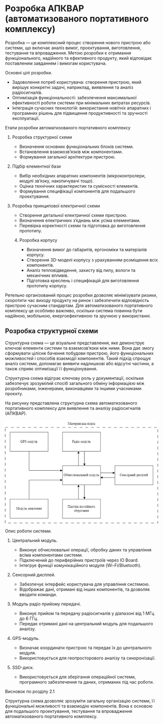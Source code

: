 # Розробка АПКВАР (автоматизованого портативного комплексу)

Розробка — це комплексний процес створення нового пристрою або системи, що включає аналіз вимог, проєктування, виготовлення, тестування та впровадження. Метою розробки є отримання функціонального, надійного та ефективного продукту, який відповідає поставленим завданням і вимогам користувача.

Основні цілі розробки.

* Задоволення потреб користувача: створення пристрою, який вирішує конкретні задачі, наприклад, виявлення та аналіз радіосигналів.
* Оптимізація функціональності: забезпечення максимальної ефективності роботи системи при мінімальних витратах ресурсів.
* Інтеграція сучасних технологій: використання новітніх апаратних і програмних рішень для підвищення продуктивності та зручності експлуатації.

Етапи розробки автоматизованого портативного комплексу

1. Розробка структурної схеми

    * Визначення основних функціональних блоків системи.
    * Встановлення взаємозв’язків між компонентами.
    * Формування загальної архітектури пристрою.

2. Підбір елементної бази

    * Вибір необхідних апаратних компонентів (мікроконтролери, модулі зв’язку, накопичувачі тощо).
    * Оцінка технічних характеристик та сумісності елементів.
    * Формування специфікації компонентів для подальшого проєктування.

3. Розробка принципової електричної схеми

    * Створення детальної електричної схеми пристрою.
    * Визначення електричних з’єднань між усіма елементами.
    * Перевірка коректності схеми та підготовка до виготовлення прототипу.

    4. Розробка корпусу

        * Визначення вимог до габаритів, ергономіки та матеріалів корпусу.
        * Створення 3D-моделі корпусу з урахуванням розміщення всіх компонентів.
        * Аналіз тепловідведення, захисту від пилу, вологи та механічних впливів.
        * Підготовка креслень і специфікацій для виготовлення прототипу корпусу.

Ретельно організований процес розробки дозволяє мінімізувати ризики, скоротити час виходу продукту на ринок і забезпечити відповідність пристрою сучасним стандартам. Для автоматизованого портативного комплексу це особливо важливо, оскільки система повинна бути надійною, мобільною, енергоефективною та зручною у використанні.

## Розробка структурної схеми

Структурна схема — це візуальне представлення, яке демонструє ключові елементи системи та взаємозв’язки між ними. Вона дає змогу сформувати цілісне бачення побудови пристрою, його функціональних можливостей і способів взаємодії компонентів. Такий підхід спрощує аналіз системи, допомагає виявити надлишкові або відсутні частини, а також сприяє оптимізації її функціонування.

Структурна схема відіграє ключову роль у документації, оскільки забезпечує зрозумілий спосіб загального обміну інформацією між розробниками, інженерами, виконавцями та іншими учасниками проєкту.

На рисунку представлена структурна схема автоматизованого портативного комплексу для виявлення та аналізу радіосигналів (АПКВАР).

![Структурна схема w=20](sheme/structural.drawio.png)

Опис роботи системи.

1. Центральний модуль.
    * Виконує обчислювальні операції, обробку даних та управління всіма компонентами системи.
    * Підключений до периферійних пристроїв через IO Board.
    * Інтегрує функції комунікаційного модуля (Wi-Fi/Bluetooth).

2. Сенсорний дисплей.
    * Забезпечує інтерфейс користувача для управління системою.
    * Відображає дані, отримані від інших компонентів, та дозволяє вводити команди.

3. Модуль радіо прийому передачі.
    * Виконує прийом та передачу радіосигналів у діапазоні від 1 МГц до 6 ГГц.
    * Передає отримані дані на центральний модуль для подальшого аналізу.

4. GPS-модуль.
    * Визначає координати пристрою та передає їх до центрального модуля.
    * Використовується для геопросторового аналізу та синхронізації.

5. SSD-диск.
    * Використовується для зберігання операційної системи, програмного забезпечення та даних, отриманих під час роботи.

<!-- 6. USB карта відеозахоплення:
    * Використовується для захоплення відеосигналу з аналогових джерел, таких як камери або інші пристрої.
    * Дозволяє передавати відео та аудіо через USB для подальшого аналізу або збереження.
    * Забезпечує можливість інтеграції аналогових відеоджерел у систему для моніторингу або запису. -->

Висновок по розділу  2.1

Структурна схема дозволяє зрозуміти загальну організацію системи, її функціональні можливості та взаємодію компонентів. Вона є основою для подальшого проектування, тестування та впровадження автоматизованого портативного комплексу.
